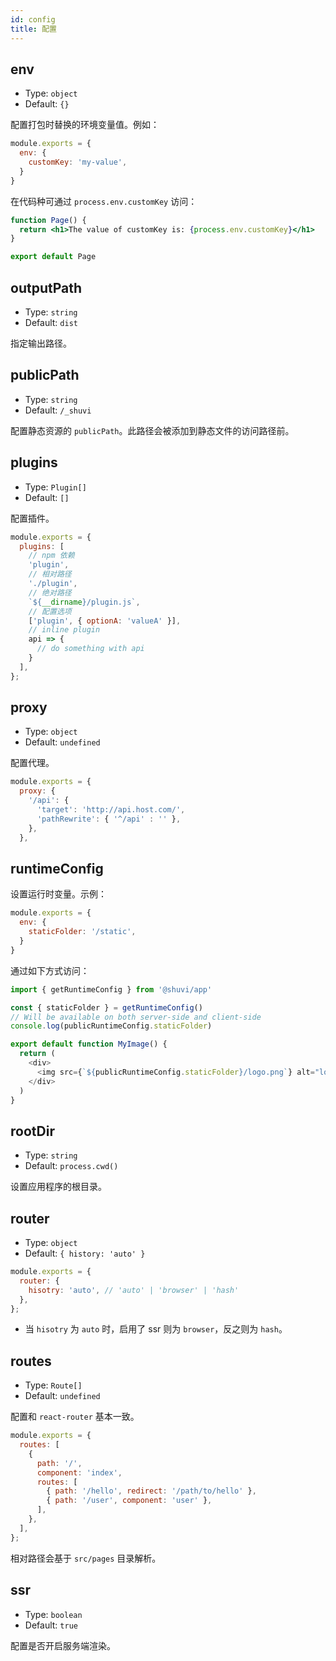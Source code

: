 ```yaml
---
id: config
title: 配置
---
```


## env

- Type: `object`
- Default: `{}`

配置打包时替换的环境变量值。例如：
```js
module.exports = {
  env: {
    customKey: 'my-value',
  }
}
```

在代码种可通过 `process.env.customKey` 访问：

```jsx
function Page() {
  return <h1>The value of customKey is: {process.env.customKey}</h1>
}

export default Page
```

## outputPath

- Type: `string`
- Default: `dist`

指定输出路径。

## publicPath

- Type: `string`
- Default: `/_shuvi`

配置静态资源的 `publicPath`。此路径会被添加到静态文件的访问路径前。

## plugins

- Type: `Plugin[]`
- Default: `[]`

配置插件。

```js
module.exports = {
  plugins: [
    // npm 依赖
    'plugin',
    // 相对路径
    './plugin',
    // 绝对路径
    `${__dirname}/plugin.js`,
    // 配置选项
    ['plugin', { optionA: 'valueA' }],
    // inline plugin
    api => {
      // do something with api
    }
  ],
};
```

## proxy

- Type: `object`
- Default: `undefined`

配置代理。

```js
module.exports = {
  proxy: {
    '/api': {
      'target': 'http://api.host.com/',
      'pathRewrite': { '^/api' : '' },
    },
  },
```

## runtimeConfig

设置运行时变量。示例：
```js
module.exports = {
  env: {
    staticFolder: '/static',
  }
}
```

通过如下方式访问：
```js
import { getRuntimeConfig } from '@shuvi/app'

const { staticFolder } = getRuntimeConfig()
// Will be available on both server-side and client-side
console.log(publicRuntimeConfig.staticFolder)

export default function MyImage() {
  return (
    <div>
      <img src={`${publicRuntimeConfig.staticFolder}/logo.png`} alt="logo" />
    </div>
  )
}
```

## rootDir

- Type: `string`
- Default: `process.cwd()`

设置应用程序的根目录。

## router

- Type: `object`
- Default: `{ history: 'auto' }`

```js
module.exports = {
  router: {
    hisotry: 'auto', // 'auto' | 'browser' | 'hash'
  },
};
```
* 当 `hisotry` 为 `auto` 时，启用了 ssr 则为 `browser`，反之则为 `hash`。


## routes

- Type: `Route[]`
- Default: `undefined`

配置和 `react-router` 基本一致。

```js
module.exports = {
  routes: [
    {
      path: '/',
      component: 'index',
      routes: [
        { path: '/hello', redirect: '/path/to/hello' },
        { path: '/user', component: 'user' },
      ],
    },
  ],
};
```

相对路径会基于 `src/pages` 目录解析。

## ssr

- Type: `boolean`
- Default: `true`

配置是否开启服务端渲染。
